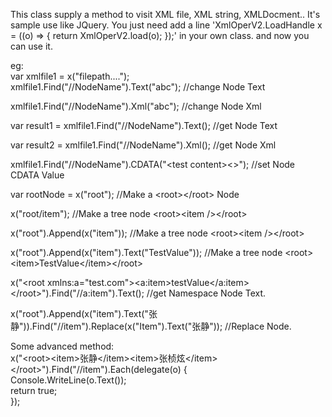This class supply a method to visit XML file, XML string, XMLDocment..
It's sample use like JQuery.
You just need add a line 'XmlOperV2.LoadHandle x = ((o) =&gt; { return XmlOperV2.load(o); });' in your own class.
and now you can use it.

eg:<br>
var xmlfile1 = x("filepath....");<br>
xmlfile1.Find("//NodeName").Text("abc");    //change Node Text<br>

xmlfile1.Find("//NodeName").Xml("abc");     //change Node Xml<br>

var result1 = xmlfile1.Find("//NodeName").Text(); //get Node Text<br>

var result2 = xmlfile1.Find("//NodeName").Xml();  //get Node Xml<br>

xmlfile1.Find("//NodeName").CDATA("&lt;test content&gt;&lt;&gt;");  //set Node CDATA Value<br>
  
  var rootNode = x("root");   //Make a &lt;root&gt;&lt;/root&gt; Node<br>
  
  x("root/item");             //Make a tree node &lt;root&gt;&lt;item /&gt;&lt;/root&gt;<br>
  
  x("root").Append(x("item")); //Make a tree node &lt;root&gt;&lt;item /&gt;&lt;/root&gt;<br>
  
  x("root").Append(x("item").Text("TestValue")); //Make a tree node &lt;root&gt;&lt;item&gt;TestValue&lt;/item&gt;&lt;/root&gt;<br>
  
  x("&lt;root xmlns:a=\"test.com\"&gt;&lt;a:item&gt;testValue&lt;/a:item&gt;&lt;/root&gt;").Find("//a:item").Text();  //get Namespace Node Text.<br>
  
  x("root").Append(x("item").Text("张静")).Find("//item").Replace(x("Item").Text("张静"));  //Replace Node.<br>
  
  
Some advanced method:<br>
x("&lt;root&gt;&lt;item&gt;张静&lt;/item&gt;&lt;item&gt;张桢炫&lt;/item&gt;&lt;/root&gt;").Find("//item").Each(delegate(o) {<br>
  Console.WriteLine(o.Text());<br>
  return true;<br>
});<br>
